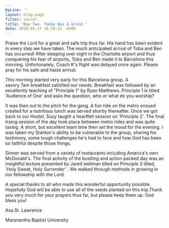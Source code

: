```yaml
---
byLine: ''
layout: blog-page
filter: soccer
title: 'Day Two- Today Was A Grind '
date: 2018-05-17 16:50:21 -0400
---
```


Praise the Lord for a great and safe trip thus far. His hand has been evident in every step we have taken. The much anticipated arrival of Toba and Ben has occurred! After sleeping over night in the Charlotte airport and thus conquering his fear of airports, Toba and Ben made it to Barcelona this morning. Unfortunately, Coach K's flight was delayed once again. Please pray for his safe and haste arrival.

This morning started very early for this Barcelona group. A savory 7am breakfast satisfied our needs. Breakfast was followed by an excellently teaching of "Principle 1" by Ryan Matthews. Principle 1 is titled 'Audience of One' and asks the question, who or what do you worship?

It was then out to the pitch for the gang. A fun ride on the metro ensued created for a nutritious lunch was served shortly thereafter. Once we got back to our Hostel, Suzy taught a heartfelt session on 'Principle 2'. The final traing session of the day took place between metro rides and was quite taxing. A short, but excellent team time then set the mood for the evening. I was taken my Stanton's ability to be vulnerable to the group, sharing his testimony, some tough challenges he's had to face and how God has been so faithful despite those things.

Dinner was served from a variety of restaurants including America's own McDonald's. The final activity of the bustling and action packed day was an insightful lecture presented by Jared wellman titled on Principle 3 titled, 'Holy Sweat, Holy Surrender' . We walked through methods in growing in our fellowship with the Lord. 

A special thanks to all who made this wonderful opportunity possible. Hopefully God will be able to use all of the seeds planted on this trip.Thank you very much for your prayers thus far, but please keep them up. God bless you!

Asa St. Lawrence 

Maranantha Baptist University